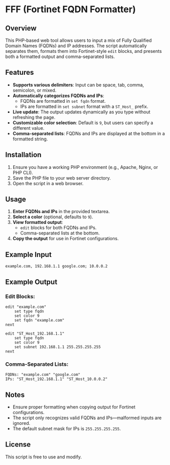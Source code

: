 # FFF (Fortinet FQDN Formatter)

## Overview
This PHP-based web tool allows users to input a mix of Fully Qualified Domain Names (FQDNs) and IP addresses. The script automatically separates them, formats them into Fortinet-style `edit` blocks, and presents both a formatted output and comma-separated lists.

## Features
- **Supports various delimiters**: Input can be space, tab, comma, semicolon, or mixed.
- **Automatically categorizes FQDNs and IPs**:
  - FQDNs are formatted in `set fqdn` format.
  - IPs are formatted in `set subnet` format with a `ST_Host_` prefix.
- **Live update**: The output updates dynamically as you type without refreshing the page.
- **Customizable color selection**: Default is `9`, but users can specify a different value.
- **Comma-separated lists**: FQDNs and IPs are displayed at the bottom in a formatted string.

## Installation
1. Ensure you have a working PHP environment (e.g., Apache, Nginx, or PHP CLI).
2. Save the PHP file to your web server directory.
3. Open the script in a web browser.

## Usage
1. **Enter FQDNs and IPs** in the provided textarea.
2. **Select a color** (optional, defaults to `9`).
3. **View formatted output**:
   - `edit` blocks for both FQDNs and IPs.
   - Comma-separated lists at the bottom.
4. **Copy the output** for use in Fortinet configurations.

## Example Input
```
example.com, 192.168.1.1 google.com; 10.0.0.2
```

## Example Output
### Edit Blocks:
```
edit "example.com"
    set type fqdn
    set color 9
    set fqdn "example.com"
next

edit "ST_Host_192.168.1.1"
    set type fqdn
    set color 9
    set subnet 192.168.1.1 255.255.255.255
next
```
### Comma-Separated Lists:
```
FQDNs: "example.com" "google.com"
IPs: "ST_Host_192.168.1.1" "ST_Host_10.0.0.2"
```

## Notes
- Ensure proper formatting when copying output for Fortinet configurations.
- The script only recognizes valid FQDNs and IPs—malformed inputs are ignored.
- The default subnet mask for IPs is `255.255.255.255`.

## License
This script is free to use and modify.
